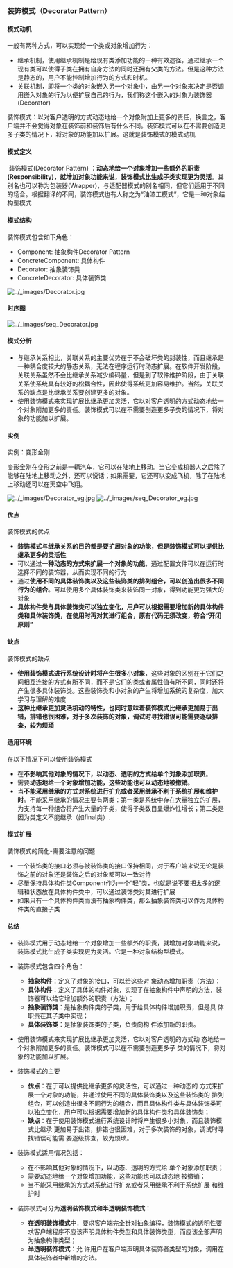 ### 装饰模式（Decorator Pattern）

#### 模式动机

一般有两种方式，可以实现给一个类或对象增加行为：

- 继承机制，使用继承机制是给现有类添加功能的一种有效途径，通过继承一个现有类可以使得子类在拥有自身方法的同时还拥有父类的方法。但是这种方法是静态的，用户不能控制增加行为的方式和时机。
- 关联机制，即将一个类的对象嵌入另一个对象中，由另一个对象来决定是否调用嵌入对象的行为以便扩展自己的行为，我们称这个嵌入的对象为装饰器(Decorator)

装饰模式：以对客户透明的方式动态地给一个对象附加上更多的责任，换言之，客户端并不会觉得对象在装饰前和装饰后有什么不同。装饰模式可以在不需要创造更多子类的情况下，将对象的功能加以扩展。这就是装饰模式的模式动机



#### 模式定义

​		装饰模式(Decorator Pattern) ：**动态地给一个对象增加一些额外的职责(Responsibility)，就增加对象功能来说，装饰模式比生成子类实现更为灵活**。其别名也可以称为包装器(Wrapper)，与适配器模式的别名相同，但它们适用于不同的场合。根据翻译的不同，装饰模式也有人称之为“油漆工模式”，它是一种对象结构型模式



#### 模式结构

装饰模式包含如下角色：

- Component: 抽象构件Decorator Pattern
- ConcreteComponent: 具体构件
- Decorator: 抽象装饰类
- ConcreteDecorator: 具体装饰类

![../_images/Decorator.jpg](https://design-patterns.readthedocs.io/zh_CN/latest/_images/Decorator.jpg)



#### 时序图

![../_images/seq_Decorator.jpg](https://design-patterns.readthedocs.io/zh_CN/latest/_images/seq_Decorator.jpg)





#### 模式分析

- 与继承关系相比，关联关系的主要优势在于不会破坏类的封装性，而且继承是一种耦合度较大的静态关系，无法在程序运行时动态扩展。在软件开发阶段，关联关系虽然不会比继承关系减少编码量，但是到了软件维护阶段，由于关联关系使系统具有较好的松耦合性，因此使得系统更加容易维护。当然，关联关系的缺点是比继承关系要创建更多的对象。
- 使用装饰模式来实现扩展比继承更加灵活，它以对客户透明的方式动态地给一个对象附加更多的责任。装饰模式可以在不需要创造更多子类的情况下，将对象的功能加以扩展。



#### 实例

实例：变形金刚

变形金刚在变形之前是一辆汽车，它可以在陆地上移动。当它变成机器人之后除了能够在陆地上移动之外，还可以说话；如果需要，它还可以变成飞机，除了在陆地上移动还可以在天空中飞翔。

![../_images/Decorator_eg.jpg](https://design-patterns.readthedocs.io/zh_CN/latest/_images/Decorator_eg.jpg) ![../_images/seq_Decorator_eg.jpg](https://design-patterns.readthedocs.io/zh_CN/latest/_images/seq_Decorator_eg.jpg)



#### 优点

装饰模式的优点

- **装饰模式与继承关系的目的都是要扩展对象的功能，但是装饰模式可以提供比继承更多的灵活性**
- 可以通过**一种动态的方式来扩展一个对象的功能**，通过配置文件可以在运行时选择不同的装饰器，从而实现不同的行为
- 通过**使用不同的具体装饰类以及这些装饰类的排列组合，可以创造出很多不同行为的组合**。可以使用多个具体装饰类来装饰同一对象，得到功能更为强大的对象
- **具体构件类与具体装饰类可以独立变化，用户可以根据需要增加新的具体构件类和具体装饰类，在使用时再对其进行组合，原有代码无须改变，符合“开闭原则”**



#### 缺点

装饰模式的缺点

- **使用装饰模式进行系统设计时将产生很多小对象**，这些对象的区别在于它们之间相互连接的方式有所不同，而不是它们的类或者属性值有所不同，同时还将产生很多具体装饰类。这些装饰类和小对象的产生将增加系统的复杂度，加大学习与理解的难度
- **这种比继承更加灵活机动的特性，也同时意味着装饰模式比继承更加易于出错，排错也很困难，对于多次装饰的对象，调试时寻找错误可能需要逐级排查，较为烦琐**



#### 适用环境

在以下情况下可以使用装饰模式

- 在**不影响其他对象的情况下，以动态、透明的方式给单个对象添加职责**。
- 需要**动态地给一个对象增加功能，这些功能也可以动态地被撤销**。
- 当**不能采用继承的方式对系统进行扩充或者采用继承不利于系统扩展和维护时**。不能采用继承的情况主要有两类：第一类是系统中存在大量独立的扩展，为支持每一种组合将产生大量的子类，使得子类数目呈爆炸性增长；第二类是因为类定义不能继承（如final类）.



#### 模式扩展

装饰模式的简化-需要注意的问题

- 一个装饰类的接口必须与被装饰类的接口保持相同，对于客户端来说无论是装饰之前的对象还是装饰之后的对象都可以一致对待
- 尽量保持具体构件类Component作为一个“轻”类，也就是说不要把太多的逻辑和状态放在具体构件类中，可以通过装饰类对其进行扩展
- 如果只有一个具体构件类而没有抽象构件类，那么抽象装饰类可以作为具体构件类的直接子类



#### 总结

- 装饰模式用于动态地给一个对象增加一些额外的职责，就增加对象功能来说，装饰模式比生成子类实现更为灵活。它是一种对象结构型模式。
- 装饰模式包含四个角色：
  - **抽象构件**：定义了对象的接口，可以给这些对 象动态增加职责（方法）；
  - **具体构件**：定义了具体的构件对象，实现了在抽象构件中声明的方法，装饰器可以给它增加额外的职责（方法）； 
  - **抽象装饰类**：是抽象构件类的子类，用于给具体构件增加职责，但是具 体职责在其子类中实现；
  - **具体装饰类**：是抽象装饰类的子类，负责向构 件添加新的职责。
- 使用装饰模式来实现扩展比继承更加灵活，它以对客户透明的方式动 态地给一个对象附加更多的责任。装饰模式可以在不需要创造更多子 类的情况下，将对象的功能加以扩展。
- 装饰模式的主要
  - **优点**：在于可以提供比继承更多的灵活性，可以通过一种动态的 方式来扩展一个对象的功能，并通过使用不同的具体装饰类以及这些装饰类的 排列组合，可以创造出很多不同行为的组合，而且具体构件类与具体装饰类可 以独立变化，用户可以根据需要增加新的具体构件类和具体装饰类；
  - **缺点**：在于使用装饰模式进行系统设计时将产生很多小对象，而且装饰模式比继承 更加易于出错，排错也很困难，对于多次装饰的对象，调试时寻找错误可能需 要逐级排查，较为烦琐。
- 装饰模式适用情况包括：
  - 在不影响其他对象的情况下，以动态、透明的方式给 单个对象添加职责；
  - 需要动态地给一个对象增加功能，这些功能也可以动态地 被撤销；
  - 当不能采用继承的方式对系统进行扩充或者采用继承不利于系统扩展 和维护时



- 装饰模式可分为**透明装饰模式和半透明装饰模式**：
  - **在透明装饰模式中**，要求客户端完全针对抽象编程，装饰模式的透明性要求客户端程序不应该声明具体构件类型和具体装饰类型，而应该全部声明为抽象构件类型；
  - **半透明装饰模式**：允 许用户在客户端声明具体装饰者类型的对象，调用在具体装饰者中新增的方法。